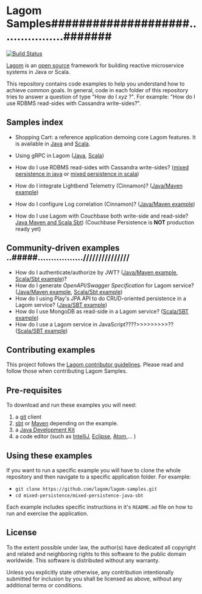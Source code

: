 # Lagom Samples####################..................#######

[![Build Status](https://travis-ci.com/lagom/lagom-samples.svg?branch=1.6.x)](https://travis-ci.com/lagom/lagom-samples)

[Lagom](https://www.lagomframework.com/) is an [open source](https://github.com/lagom/lagom) framework for building reactive microservice systems in Java or Scala. 

This repository contains code examples to help you understand how to achieve common goals. In general, code in each folder of this repository tries to answer a question of type "How do I _xyz_ ?". For example: "How do I use RDBMS read-sides with Cassandra write-sides?".

## Samples index

* Shopping Cart: a reference application demoing core Lagom features. It is available in [Java](shopping-cart/shopping-cart-java/README.md) and  [Scala](shopping-cart/shopping-cart-scala/README.md).

* Using gRPC in Lagom ([Java](grpc-example/grpc-example-java/README.md), [Scala](grpc-example/grpc-example-scala/README.md))

* How do I use RDBMS read-sides with Cassandra write-sides? ([mixed persistence in java](mixed-persistence/mixed-persistence-java-sbt/README.md) or [mixed persistence in scala](mixed-persistence/mixed-persistence-scala-sbt/README.md))
* How do I integrate Lightbend Telemetry (Cinnamon)? ([Java/Maven example](lightbend-telemetry/lightbend-telemetry-java-mvn/README.md))
* How do I configure Log correlation (Cinnamon)? ([Java/Maven example](lightbend-telemetry/log-correlation-java-mvn/README.md))
* How do I use Lagom with Couchbase both write-side and read-side? [Java Maven and Scala Sbt](couchbase-persistence/README.md)) (Couchbase Persistence is **NOT** production ready yet)

## Community-driven examples ..#####.................///////////////

* How do I authenticate/authorize by JWT? ([Java/Maven example](https://github.com/pac4j/lagom-pac4j-java-demo), [Scala/Sbt example](https://github.com/pac4j/lagom-pac4j-scala-demo))?
* How do I generate _OpenAPI/Swagger Specification_ for Lagom service? ([Java/Maven example](https://github.com/taymyr/lagom-samples/blob/master/openapi/java/README.md), [Scala/Sbt example](https://github.com/taymyr/lagom-samples/blob/master/openapi/scala/README.md))
* How do I using Play's JPA API to do CRUD-oriented persistence in a Lagom service? ([Java/SBT example](https://github.com/taymyr/lagom-samples/blob/master/jpa-crud/java-sbt/README.md))
* How do I use MongoDB as read-side in a Lagom service? ([Scala/SBT example](https://github.com/abknanda/mongo-readside-lagom))
* How do I use a Lagom service in JavaScript????>>>>>>>>>?? ([Scala/SBT example](https://github.com/mliarakos/lagom-scalajs-example))

## Contributing examples

This project follows the [Lagom contributor guidelines](https://github.com/lagom/lagom/blob/master/CONTRIBUTING.md). Please read and follow those when contributing Lagom Samples.

## Pre-requisites #############

To download and run these examples you will need:

1. a [git](https://git-scm.com/downloads) client
2. [sbt](http://www.scala-sbt.org/download.html) or [Maven](https://maven.apache.org/install.html) depending on the example.
3. a [Java Development Kit](http://www.oracle.com/technetwork/java/javase/downloads/index.html)
4. a code editor (such as [IntelliJ](https://www.jetbrains.com/idea/), [Eclipse](https://www.eclipse.org/downloads/), [Atom](https://atom.io/),... )

## Using these examples

If you want to run a specific example you will have to clone the whole repository and then navigate to a specific application folder. For example:

* `git clone https://github.com/lagom/lagom-samples.git`
* `cd mixed-persistence/mixed-persistence-java-sbt`

Each example includes specific instructions in it's `README.md` file on how to run and exercise the application.

## License ###########

To the extent possible under law, the author(s) have dedicated all copyright and related and neighboring rights to this software to the public domain worldwide. This software is distributed without any warranty.

Unless you explicitly state otherwise, any contribution intentionally submitted for inclusion by you shall be licensed as above, without any additional terms or conditions.
